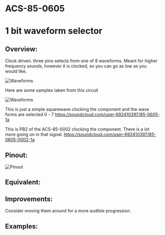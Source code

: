 # ACS-85-0605
1 bit waveform selector
==============

## Overview:
Clock driven.
three pins selects from one of 8 waveforms.
Meant for higher frequency sounds, however it is clocked, so you can go as low as you would like.

![Waveforms](https://github.com/robstave/ArduinoComponentSketches/blob/master/ACS-85%20ATTiny85%20sketches/ACS-85-0605/images/waveforms.png)

Here are some samples taken from this circuit

![Waveforms](https://github.com/robstave/ArduinoComponentSketches/blob/master/ACS-85%20ATTiny85%20sketches/ACS-85-0605/images/ACS-85-0700-605.png)

This is just a simple squarewave clocking the component and the wave forms are selected 0 - 7
https://soundcloud.com/user-692410397/85-0605-1a

This is PB2 of the ACS-85-0002 clocking the component.  There is a lot more going on in that signal.
https://soundcloud.com/user-692410397/85-0605-0002-1a



## Pinout:
![Pinout](https://github.com/robstave/ArduinoComponentSketches/blob/master/ACS-85%20ATTiny85%20sketches/ACS-85-0605/images/ACS-85-0605.png)

## Equivalent:
 
## Improvements:
Consider moving them around for a more audible progression. 

## Examples:

 
